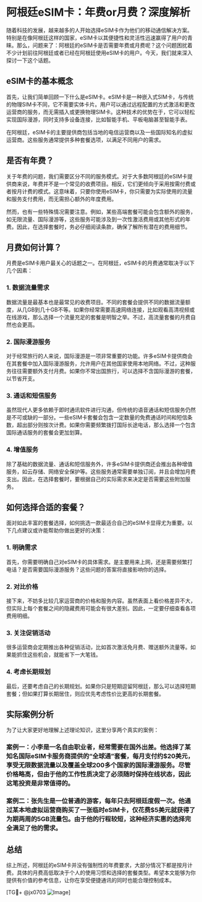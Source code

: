 # 阿根廷eSIM卡：年费or月费？深度解析

随着科技的发展，越来越多的人开始选择eSIM卡作为他们的移动通信解决方案。特别是在像阿根廷这样的国家，eSIM卡以其便捷性和灵活性迅速赢得了用户的青睐。那么，问题来了：阿根廷的eSIM卡是否需要年费或月费呢？这个问题困扰着不少计划前往阿根廷或者已经在阿根廷使用eSIM卡的用户。今天，我们就来深入探讨一下这个话题。

## eSIM卡的基本概念

首先，让我们简单回顾一下什么是eSIM卡。eSIM卡是一种嵌入式SIM卡，与传统的物理SIM卡不同，它不需要实体卡片。用户可以通过远程配置的方式激活和更改运营商的服务，而无需插入或更换物理SIM卡。这种技术的优势在于，它可以轻松实现国际漫游，同时支持多设备连接，比如智能手机、平板电脑甚至智能手表。

在阿根廷，eSIM卡的主要提供商包括当地的电信运营商以及一些国际知名的虚拟运营商。这些服务通常提供多种套餐选项，以满足不同用户的需求。

## 是否有年费？

关于年费的问题，我们需要区分不同的服务模式。对于大多数阿根廷的eSIM卡提供商来说，年费并不是一个常见的收费项目。相反，它们更倾向于采用按需付费或者按月计费的模式。这意味着，只要你使用eSIM卡，你只需要为实际使用的流量和服务支付费用，而无需担心额外的年度费用。

然而，也有一些特殊情况需要注意。例如，某些高端套餐可能会包含额外的服务，如无限流量、国际漫游等，这些服务可能涉及到一次性激活费用或其他形式的年费。因此，在选择套餐时，务必仔细阅读条款，确保了解所有潜在的费用细节。

## 月费如何计算？

月费是eSIM卡用户最关心的话题之一。在阿根廷，eSIM卡的月费通常取决于以下几个因素：

### 1. 数据流量需求
数据流量是最基本也是最常见的收费项目。不同的套餐会提供不同的数据流量额度，从几GB到几十GB不等。如果你经常需要高速网络连接，比如观看高清视频或在线游戏，那么选择一个流量充足的套餐是明智之举。不过，高流量套餐的月费自然也会更高。

### 2. 国际漫游服务
对于经常旅行的人来说，国际漫游是一项非常重要的功能。许多eSIM卡提供商会在其套餐中加入国际漫游服务，允许用户在其他国家使用本地网络。不过，这种服务往往需要额外支付月费。如果你不常出国旅行，可以选择不含国际漫游的套餐，以节省开支。

### 3. 通话和短信服务
虽然现代人更多依赖于即时通讯软件进行沟通，但传统的语音通话和短信服务仍然是不可或缺的一部分。一些eSIM卡套餐会包含一定数量的免费通话时间和短信条数，超出部分则按次计费。如果你需要频繁拨打国际长途电话，那么选择一个包含国际通话服务的套餐会更加划算。

### 4. 增值服务
除了基础的数据流量、通话和短信服务外，许多eSIM卡提供商还会推出各种增值服务，如云存储、网络安全保护等。这些服务通常需要单独订阅，并且会增加月费支出。因此，在选择套餐时，要根据自己的实际需求来决定是否需要这些附加服务。

## 如何选择合适的套餐？

面对如此丰富的套餐选择，如何挑选一款最适合自己的eSIM卡显得尤为重要。以下几点建议或许能帮助你做出更好的决策：

### 1. 明确需求
首先，你需要明确自己对eSIM卡的具体需求。是主要用来上网，还是需要频繁打电话？是否需要国际漫游服务？这些问题的答案将直接影响你的选择。

### 2. 对比价格
接下来，不妨多比较几家运营商的价格和服务内容。虽然表面上看价格差异不大，但实际上每个套餐之间的隐藏费用可能会有很大差别。因此，一定要仔细查看各项费用明细。

### 3. 关注促销活动
很多运营商会定期推出各种促销活动，比如首次激活免月费、赠送额外流量等。如果能抓住这些机会，就能省下一大笔钱。

### 4. 考虑长期规划
最后，还要考虑自己的长期规划。如果你只是短期逗留阿根廷，那么可以选择短期套餐；但如果打算长期居住，则应优先考虑性价比更高的长期套餐。

## 实际案例分析

为了让大家更好地理解上述理论知识，这里分享两个真实的案例：

### 案例一：小李是一名自由职业者，经常需要在国外出差。他选择了某知名国际eSIM卡服务商提供的“全球通”套餐，每月支付约$20美元，享受无限数据流量以及覆盖全球200多个国家的国际漫游服务。尽管价格略高，但由于他的工作性质决定了必须随时保持在线状态，因此这笔投资是非常值得的。

### 案例二：张先生是一位普通的游客，每年只去阿根廷度假一次。他通过某本地虚拟运营商购买了一张临时eSIM卡，仅花费$5美元就获得了为期两周的5GB流量包。由于他的行程较短，这种经济实惠的选择完全满足了他的需求。

## 总结

综上所述，阿根廷的eSIM卡并没有强制性的年费要求，大部分情况下都是按月计费。具体的月费高低取决于个人的使用习惯和选择的套餐类型。希望本文能够为你提供有价值的参考信息，让你在享受便捷通讯的同时也能合理控制成本。

[TG💪+ @jx0703 ![Image](https://github.com/user-attachments/assets/dbca1d08-cadb-493c-b0ec-ad6f7a83f270)]